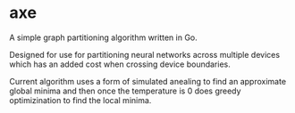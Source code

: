 # axe
A simple graph partitioning algorithm written in Go. 

Designed for use for partitioning neural networks across multiple devices which has an added cost when crossing device boundaries.

Current algorithm uses a form of simulated anealing to find an approximate global minima and then once the temperature is 0 does greedy optimizination to find the local minima.

